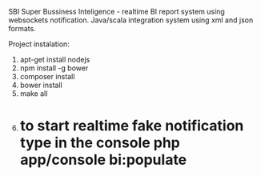 SBI
Super Bussiness Inteligence - realtime BI report system using websockets notification. 
Java/scala integration system using xml and json formats.

Project instalation:

1. apt-get install nodejs
2. npm install -g bower
3. composer install
4. bower install
5. make all
6. # to start realtime fake notification type in the console php app/console bi:populate
